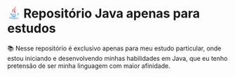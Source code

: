 # <img align="left" height ="30" width="30" src="https://raw.githubusercontent.com/devicons/devicon/master/icons/java/java-original.svg">&nbsp;Repositório Java apenas para estudos

📚 Nesse repositório é exclusivo apenas para meu estudo particular, onde estou iniciando e desenvolvendo minhas habilidades em Java, que eu tenho pretensão de ser minha linguagem com maior afinidade.